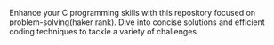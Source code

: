 Enhance your C programming skills with this repository focused on problem-solving(haker rank). Dive into concise solutions and efficient coding techniques to tackle a variety of challenges.
